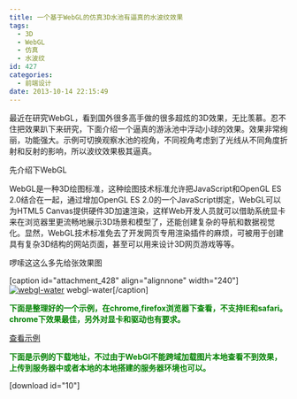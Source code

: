 ```yaml
---
title: 一个基于WebGL的仿真3D水池有逼真的水波纹效果
tags:
  - 3D
  - WebGL
  - 仿真
  - 水波纹
id: 427
categories:
  - 前端设计
date: 2013-10-14 22:15:49
---
```


最近在研究WebGL，看到国外很多高手做的很多超炫的3D效果，无比羡慕。忍不住把效果趴下来研究，下面介绍一个逼真的游泳池中浮动小球的效果。效果非常绚丽，功能强大。示例可切换观察水池的视角，不同视角考虑到了光线从不同角度折射和反射的影响，所以波纹效果极其逼真。
<!--more-->

先介绍下WebGL

WebGL是一种3D绘图标准，这种绘图技术标准允许把JavaScript和OpenGL ES 2.0结合在一起，通过增加OpenGL ES 2.0的一个JavaScript绑定，WebGL可以为HTML5 Canvas提供硬件3D加速渲染，这样Web开发人员就可以借助系统显卡来在浏览器里更流畅地展示3D场景和模型了，还能创建复杂的导航和数据视觉化。显然，WebGL技术标准免去了开发网页专用渲染插件的麻烦，可被用于创建具有复杂3D结构的网站页面，甚至可以用来设计3D网页游戏等等。

啰嗦这这么多先给张效果图

[caption id="attachment_428" align="alignnone" width="240"][![webgl-water](http://bcs.duapp.com/xiaopihai/2013/10/webgl-water-240x150.jpg)](http://bcs.duapp.com/xiaopihai/2013/10/webgl-water.jpg) webgl-water[/caption]

**<span style="color: #008000;">下面是整理好的一个示例，在chrome,firefox浏览器下查看，不支持IE和safari。chrome下效果最佳，另外对显卡和驱动也有要求。</span>**

[查看示例](http://tutorial.duapp.com/lab/webgl-water/index.htm "webgl-water")

<span style="color: #008000;">**下面是示例的下载地址，不过由于WebGl不能跨域加载图片本地查看不到效果，上传到服务器中或者本地的本地搭建的服务器环境也可以。**</span>

[download id="10"]